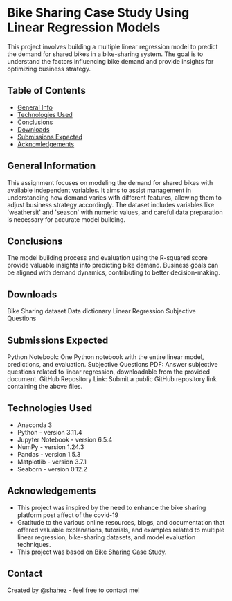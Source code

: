 # Bike Sharing Case Study Using Linear Regression Models
This project involves building a multiple linear regression model to predict the demand for shared bikes in a bike-sharing system. The goal is to understand the factors influencing bike demand and provide insights for optimizing business strategy.

## Table of Contents
* [General Info](#general-information)
* [Technologies Used](#technologies-used)
* [Conclusions](#conclusions)
* [Downloads](#downloads)
* [Submissions Expected](#submissions-expected)
* [Acknowledgements](#acknowledgements)


## General Information
This assignment focuses on modeling the demand for shared bikes with available independent variables. It aims to assist management in understanding how demand varies with different features, allowing them to adjust business strategy accordingly. The dataset includes variables like 'weathersit' and 'season' with numeric values, and careful data preparation is necessary for accurate model building.

## Conclusions
The model building process and evaluation using the R-squared score provide valuable insights into predicting bike demand. Business goals can be aligned with demand dynamics, contributing to better decision-making.

## Downloads
Bike Sharing dataset
Data dictionary
Linear Regression Subjective Questions

## Submissions Expected
Python Notebook: One Python notebook with the entire linear model, predictions, and evaluation.
Subjective Questions PDF: Answer subjective questions related to linear regression, downloadable from the provided document.
GitHub Repository Link: Submit a public GitHub repository link containing the above files.

## Technologies Used
- Anaconda 3
- Python - version 3.11.4
- Jupyter Notebook - version 6.5.4
- NumPy - version 1.24.3
- Pandas - version 1.5.3
- Matplotlib - version 3.7.1
- Seaborn - version 0.12.2

## Acknowledgements
- This project was inspired by the need to enhance the bike sharing platform post affect of the covid-19
- Gratitude to the various online resources, blogs, and documentation that offered valuable explanations, tutorials, and examples related to multiple linear regression, bike-sharing datasets, and model evaluation techniques. 
- This project was based on [Bike Sharing Case Study](https://learn.upgrad.com/course/4701).


## Contact
Created by [@shahez](https://github.com/shahez) - feel free to contact me!

